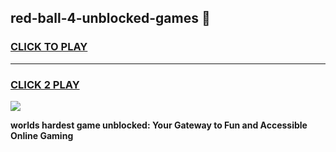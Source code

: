 
## red-ball-4-unblocked-games 👋
<h3>
<a href="https://premium.freeplayer.one?title=red-ball-4-unblocked-games&ref=14F">CLICK TO PLAY</a></h3>
<hr>

<h3>
<a href="https://premium.freeplayer.one?title=red-ball-4-unblocked-games&ref=14F">CLICK 2 PLAY</a>
  
</h3>

<a href="https://premium.freeplayer.one?title=red-ball-4-unblocked-games&ref=12F/"><img src="https://clearcache.store/games.png"></a>


**worlds hardest game unblocked: Your Gateway to Fun and Accessible Online Gaming**
